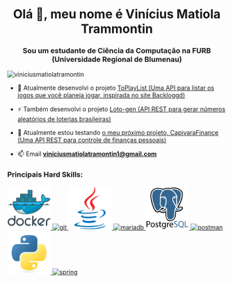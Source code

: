 <h1 align="center">Olá 👋, meu nome é Vinícius Matiola Trammontin</h1>
<h3 align="center">Sou um estudante de Ciência da Computação na FURB (Universidade Regional de Blumenau)</h3>

<p align="left"> <img src="https://komarev.com/ghpvc/?username=viniciusmatiolatramontin&label=Profile%20views&color=9d23a0&style=flat-square" alt="viniciusmatiolatramontin" /> </p>

- 🔭 Atualmente desenvolvi o projeto [ToPlayList (Uma API para listar os jogos que você planeja jogar, inspirada no site Backloggd)](https://github.com/viniciusmatiolatramontin/ToPlayList)

- ⚡ Também desenvolvi o projeto [Loto-gen (API REST para gerar números aleatórios de loterias brasileiras)](https://github.com/viniciusmatiolatramontin/loto-gen)

- 🌱 Atualmente estou testando [o meu próximo projeto, CapivaraFinance (Uma API REST para controle de finanças pessoais)](https://github.com/viniciusmatiolatramontin/CapivaraFinance-Back-End.git)


- 📫 Email **viniciusmatiolatramontin1@gmail.com**

<h3 align="left">Principais Hard Skills:</h3>
<p align="left"> <a href="https://www.docker.com/" target="_blank" rel="noreferrer"> <img src="https://raw.githubusercontent.com/devicons/devicon/master/icons/docker/docker-original-wordmark.svg" alt="docker" width="100" height="100"/> </a> <a href="https://git-scm.com/" target="_blank" rel="noreferrer"> <img src="https://www.vectorlogo.zone/logos/git-scm/git-scm-icon.svg" alt="git" width="100" height="100"/> </a> <a href="https://www.java.com" target="_blank" rel="noreferrer"> <img src="https://raw.githubusercontent.com/devicons/devicon/master/icons/java/java-original.svg" alt="java" width="100" height="100"/> </a> <a href="https://mariadb.org/" target="_blank" rel="noreferrer"> <img src="https://www.vectorlogo.zone/logos/mariadb/mariadb-icon.svg" alt="mariadb" width="100" height="100"/> </a> <a href="https://www.postgresql.org" target="_blank" rel="noreferrer"> <img src="https://raw.githubusercontent.com/devicons/devicon/master/icons/postgresql/postgresql-original-wordmark.svg" alt="postgresql" width="100" height="100"/> </a> <a href="https://postman.com" target="_blank" rel="noreferrer"> <img src="https://www.vectorlogo.zone/logos/getpostman/getpostman-icon.svg" alt="postman" width="100" height="100"/> </a> <a href="https://www.python.org" target="_blank" rel="noreferrer"> <img src="https://raw.githubusercontent.com/devicons/devicon/master/icons/python/python-original.svg" alt="python" width="100" height="100"/> </a> <a href="https://spring.io/" target="_blank" rel="noreferrer"> <img src="https://www.vectorlogo.zone/logos/springio/springio-icon.svg" alt="spring" width="100" height="100"/> </a> </p>


